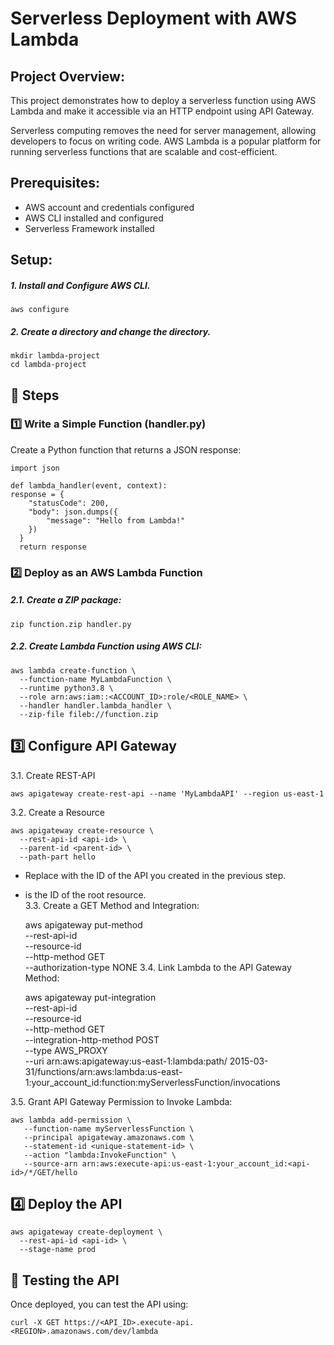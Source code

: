 # Serverless Deployment with AWS Lambda
## Project Overview:
This project demonstrates how to deploy a serverless function using AWS Lambda and make it accessible via an HTTP endpoint using API Gateway.

Serverless computing removes the need for server management, allowing developers to focus on writing code. AWS Lambda is a popular platform for running serverless functions that are scalable and cost-efficient.

## Prerequisites:
- AWS account and credentials configured
- AWS CLI installed and configured
- Serverless Framework installed

## Setup:
##### 1. Install and Configure AWS CLI.
    
    aws configure

##### 2. Create a directory and change the directory.

    mkdir lambda-project
    cd lambda-project

## 🔹 Steps
### 1️⃣ Write a Simple Function (handler.py)
Create a Python function that returns a JSON response:

    import json

    def lambda_handler(event, context):
    response = {
        "statusCode": 200,
        "body": json.dumps({
            "message": "Hello from Lambda!"
        })
      }
      return response
      




### 2️⃣ Deploy as an AWS Lambda Function
##### 2.1. Create a ZIP package:
     
    zip function.zip handler.py
##### 2.2. Create Lambda Function using AWS CLI:

    aws lambda create-function \
      --function-name MyLambdaFunction \
      --runtime python3.8 \
      --role arn:aws:iam::<ACCOUNT_ID>:role/<ROLE_NAME> \
      --handler handler.lambda_handler \
      --zip-file fileb://function.zip
## 3️⃣ Configure API Gateway
3.1. Create REST-API

    aws apigateway create-rest-api --name 'MyLambdaAPI' --region us-east-1
3.2. Create a Resource

    aws apigateway create-resource \
      --rest-api-id <api-id> \
      --parent-id <parent-id> \
      --path-part hello

 - Replace <api-id> with the ID of the API you created in the previous step.
- <parent-id> is the ID of the root resource.   
3.3. Create a GET Method and Integration:
 
    aws apigateway put-method \
       --rest-api-id <api-id> \
       --resource-id <resource-id> \
       --http-method GET \
       --authorization-type NONE
3.4. Link Lambda to the API Gateway Method:

    aws apigateway put-integration \
       --rest-api-id <api-id> \
       --resource-id <resource-id> \
       --http-method GET \
       --integration-http-method POST \
       --type AWS_PROXY \
       --uri arn:aws:apigateway:us-east-1:lambda:path/ 2015-03-31/functions/arn:aws:lambda:us-east-1:your_account_id:function:myServerlessFunction/invocations

3.5. Grant API Gateway Permission to Invoke Lambda:

    aws lambda add-permission \
       --function-name myServerlessFunction \
       --principal apigateway.amazonaws.com \
       --statement-id <unique-statement-id> \
       --action "lambda:InvokeFunction" \
       --source-arn arn:aws:execute-api:us-east-1:your_account_id:<api-id>/*/GET/hello

## 4️⃣ Deploy the API

    aws apigateway create-deployment \
      --rest-api-id <api-id> \
      --stage-name prod

## 🚀 Testing the API
Once deployed, you can test the API using:

    curl -X GET https://<API_ID>.execute-api.<REGION>.amazonaws.com/dev/lambda
